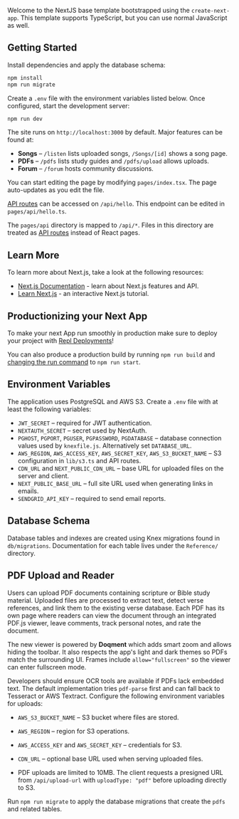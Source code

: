 Welcome to the NextJS base template bootstrapped using the `create-next-app`. This template supports TypeScript, but you can use normal JavaScript as well.

## Getting Started

Install dependencies and apply the database schema:

```bash
npm install
npm run migrate
```

Create a `.env` file with the environment variables listed below. Once configured, start the development server:

```bash
npm run dev
```

The site runs on `http://localhost:3000` by default. Major features can be found at:

- **Songs** – `/listen` lists uploaded songs, `/Songs/[id]` shows a song page.
- **PDFs** – `/pdfs` lists study guides and `/pdfs/upload` allows uploads.
- **Forum** – `/forum` hosts community discussions.

You can start editing the page by modifying `pages/index.tsx`. The page auto-updates as you edit the file.

[API routes](https://nextjs.org/docs/api-routes/introduction) can be accessed on `/api/hello`. This endpoint can be edited in `pages/api/hello.ts`.

The `pages/api` directory is mapped to `/api/*`. Files in this directory are treated as [API routes](https://nextjs.org/docs/api-routes/introduction) instead of React pages.

## Learn More

To learn more about Next.js, take a look at the following resources:

- [Next.js Documentation](https://nextjs.org/docs) - learn about Next.js features and API.
- [Learn Next.js](https://nextjs.org/learn) - an interactive Next.js tutorial.

## Productionizing your Next App

To make your next App run smoothly in production make sure to deploy your project with [Repl Deployments](https://docs.replit.com/hosting/deployments/about-deployments)!

You can also produce a production build by running `npm run build` and [changing the run command](https://docs.replit.com/programming-ide/configuring-repl#run) to `npm run start`.

## Environment Variables

The application uses PostgreSQL and AWS S3. Create a `.env` file with at least the following variables:

- `JWT_SECRET` – required for JWT authentication.
- `NEXTAUTH_SECRET` – secret used by NextAuth.
- `PGHOST`, `PGPORT`, `PGUSER`, `PGPASSWORD`, `PGDATABASE` – database connection values used by `knexfile.js`. Alternatively set `DATABASE_URL`.
- `AWS_REGION`, `AWS_ACCESS_KEY`, `AWS_SECRET_KEY`, `AWS_S3_BUCKET_NAME` – S3 configuration in `lib/s3.ts` and API routes.
- `CDN_URL` and `NEXT_PUBLIC_CDN_URL` – base URL for uploaded files on the server and client.
- `NEXT_PUBLIC_BASE_URL` – full site URL used when generating links in emails.
- `SENDGRID_API_KEY` – required to send email reports.

## Database Schema

Database tables and indexes are created using Knex migrations found in `db/migrations`. Documentation for each table lives under the `Reference/` directory.

## PDF Upload and Reader

Users can upload PDF documents containing scripture or Bible study material. Uploaded files are processed to extract text, detect verse references, and link them to the existing verse database. Each PDF has its own page where readers can view the document through an integrated PDF.js viewer, leave comments, track personal notes, and rate the document.

The new viewer is powered by **Doqment** which adds smart zoom and allows hiding the toolbar. It also respects the app's light and dark themes so PDFs match the surrounding UI.
Frames include `allow="fullscreen"` so the viewer can enter fullscreen mode.

Developers should ensure OCR tools are available if PDFs lack embedded text. The default implementation tries `pdf-parse` first and can fall back to Tesseract or AWS Textract. Configure the following environment variables for uploads:

- `AWS_S3_BUCKET_NAME` – S3 bucket where files are stored.
- `AWS_REGION` – region for S3 operations.
- `AWS_ACCESS_KEY` and `AWS_SECRET_KEY` – credentials for S3.
- `CDN_URL` – optional base URL used when serving uploaded files.

- PDF uploads are limited to 10MB. The client requests a presigned URL from `/api/upload-url` with `uploadType: "pdf"` before uploading directly to S3.

Run `npm run migrate` to apply the database migrations that create the `pdfs` and related tables.

